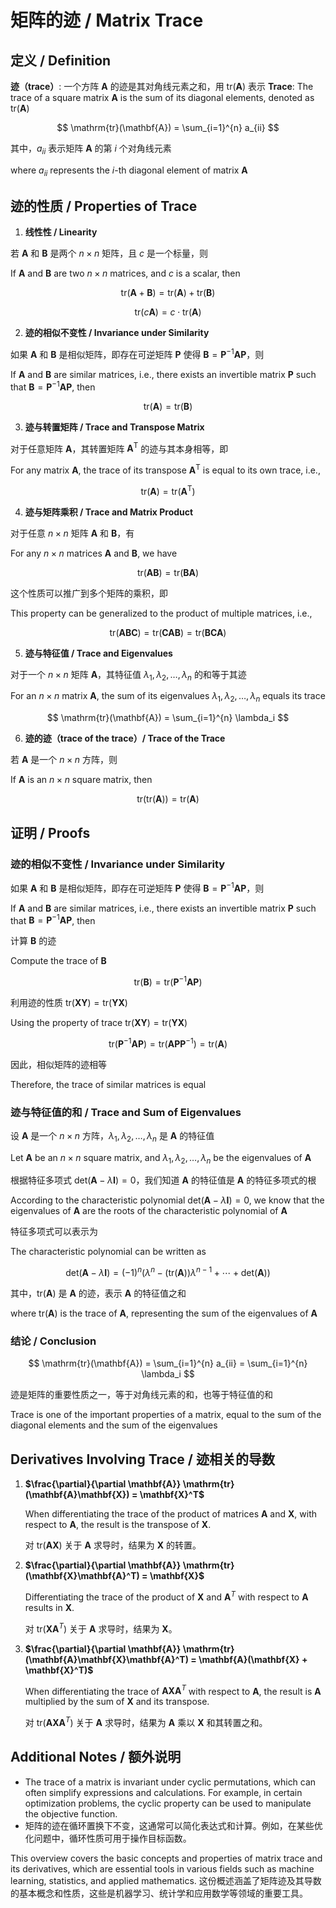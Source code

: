 # 矩阵的迹 / Matrix Trace

## 定义 / Definition

**迹（trace）**: 一个方阵 $\mathbf{A}$ 的迹是其对角线元素之和，用 $\mathrm{tr}(\mathbf{A})$ 表示
**Trace**: The trace of a square matrix $\mathbf{A}$ is the sum of its diagonal elements, denoted as $\mathrm{tr}(\mathbf{A})$

$$
\mathrm{tr}(\mathbf{A}) = \sum_{i=1}^{n} a_{ii}
$$

其中，$a_{ii}$ 表示矩阵 $\mathbf{A}$ 的第 $i$ 个对角线元素

where $a_{ii}$ represents the $i$-th diagonal element of matrix $\mathbf{A}$

## 迹的性质 / Properties of Trace

1. **线性性 / Linearity**

若 $\mathbf{A}$ 和 $\mathbf{B}$ 是两个 $n \times n$ 矩阵，且 $c$ 是一个标量，则

If $\mathbf{A}$ and $\mathbf{B}$ are two $n \times n$ matrices, and $c$ is a scalar, then

$$
\mathrm{tr}(\mathbf{A} + \mathbf{B}) = \mathrm{tr}(\mathbf{A}) + \mathrm{tr}(\mathbf{B})
$$

$$
\mathrm{tr}(c\mathbf{A}) = c \cdot \mathrm{tr}(\mathbf{A})
$$

2. **迹的相似不变性 / Invariance under Similarity**

如果 $\mathbf{A}$ 和 $\mathbf{B}$ 是相似矩阵，即存在可逆矩阵 $\mathbf{P}$ 使得 $\mathbf{B} = \mathbf{P}^{-1} \mathbf{A} \mathbf{P}$，则

If $\mathbf{A}$ and $\mathbf{B}$ are similar matrices, i.e., there exists an invertible matrix $\mathbf{P}$ such that $\mathbf{B} = \mathbf{P}^{-1} \mathbf{A} \mathbf{P}$, then

$$
\mathrm{tr}(\mathbf{A}) = \mathrm{tr}(\mathbf{B})
$$

3. **迹与转置矩阵 / Trace and Transpose Matrix**

对于任意矩阵 $\mathbf{A}$，其转置矩阵 $\mathbf{A}^\mathrm{T}$ 的迹与其本身相等，即

For any matrix $\mathbf{A}$, the trace of its transpose $\mathbf{A}^\mathrm{T}$ is equal to its own trace, i.e.,

$$
\mathrm{tr}(\mathbf{A}) = \mathrm{tr}(\mathbf{A}^\mathrm{T})
$$

4. **迹与矩阵乘积 / Trace and Matrix Product**

对于任意 $n \times n$ 矩阵 $\mathbf{A}$ 和 $\mathbf{B}$，有

For any $n \times n$ matrices $\mathbf{A}$ and $\mathbf{B}$, we have

$$
\mathrm{tr}(\mathbf{A} \mathbf{B}) = \mathrm{tr}(\mathbf{B} \mathbf{A})
$$

这个性质可以推广到多个矩阵的乘积，即

This property can be generalized to the product of multiple matrices, i.e.,

$$
\mathrm{tr}(\mathbf{A} \mathbf{B} \mathbf{C}) = \mathrm{tr}(\mathbf{C} \mathbf{A} \mathbf{B}) = \mathrm{tr}(\mathbf{B} \mathbf{C} \mathbf{A})
$$

5. **迹与特征值 / Trace and Eigenvalues**

对于一个 $n \times n$ 矩阵 $\mathbf{A}$，其特征值 $\lambda_1, \lambda_2, \ldots, \lambda_n$ 的和等于其迹

For an $n \times n$ matrix $\mathbf{A}$, the sum of its eigenvalues $\lambda_1, \lambda_2, \ldots, \lambda_n$ equals its trace

$$
\mathrm{tr}(\mathbf{A}) = \sum_{i=1}^{n} \lambda_i
$$

6. **迹的迹（trace of the trace）/ Trace of the Trace**

若 $\mathbf{A}$ 是一个 $n \times n$ 方阵，则

If $\mathbf{A}$ is an $n \times n$ square matrix, then

$$
\mathrm{tr}(\mathrm{tr}(\mathbf{A})) = \mathrm{tr}(\mathbf{A})
$$

## 证明 / Proofs

### 迹的相似不变性 / Invariance under Similarity

如果 $\mathbf{A}$ 和 $\mathbf{B}$ 是相似矩阵，即存在可逆矩阵 $\mathbf{P}$ 使得 $\mathbf{B} = \mathbf{P}^{-1} \mathbf{A} \mathbf{P}$，则

If $\mathbf{A}$ and $\mathbf{B}$ are similar matrices, i.e., there exists an invertible matrix $\mathbf{P}$ such that $\mathbf{B} = \mathbf{P}^{-1} \mathbf{A} \mathbf{P}$, then

计算 $\mathbf{B}$ 的迹

Compute the trace of $\mathbf{B}$

$$
\mathrm{tr}(\mathbf{B}) = \mathrm{tr}(\mathbf{P}^{-1} \mathbf{A} \mathbf{P})
$$

利用迹的性质 $\mathrm{tr}(\mathbf{X} \mathbf{Y}) = \mathrm{tr}(\mathbf{Y} \mathbf{X})$

Using the property of trace $\mathrm{tr}(\mathbf{X} \mathbf{Y}) = \mathrm{tr}(\mathbf{Y} \mathbf{X})$

$$
\mathrm{tr}(\mathbf{P}^{-1} \mathbf{A} \mathbf{P}) = \mathrm{tr}(\mathbf{A} \mathbf{P} \mathbf{P}^{-1}) = \mathrm{tr}(\mathbf{A})
$$

因此，相似矩阵的迹相等

Therefore, the trace of similar matrices is equal

### 迹与特征值的和 / Trace and Sum of Eigenvalues

设 $\mathbf{A}$ 是一个 $n \times n$ 方阵，$\lambda_1, \lambda_2, \ldots, \lambda_n$ 是 $\mathbf{A}$ 的特征值

Let $\mathbf{A}$ be an $n \times n$ square matrix, and $\lambda_1, \lambda_2, \ldots, \lambda_n$ be the eigenvalues of $\mathbf{A}$

根据特征多项式 $\mathrm{det}(\mathbf{A} - \lambda \mathbf{I}) = 0$，我们知道 $\mathbf{A}$ 的特征值是 $\mathbf{A}$ 的特征多项式的根

According to the characteristic polynomial $\mathrm{det}(\mathbf{A} - \lambda \mathbf{I}) = 0$, we know that the eigenvalues of $\mathbf{A}$ are the roots of the characteristic polynomial of $\mathbf{A}$

特征多项式可以表示为

The characteristic polynomial can be written as

$$
\mathrm{det}(\mathbf{A} - \lambda \mathbf{I}) = (-1)^n (\lambda^n - (\mathrm{tr}(\mathbf{A})) \lambda^{n-1} + \cdots + \mathrm{det}(\mathbf{A}))
$$

其中，$\mathrm{tr}(\mathbf{A})$ 是 $\mathbf{A}$ 的迹，表示 $\mathbf{A}$ 的特征值之和

where $\mathrm{tr}(\mathbf{A})$ is the trace of $\mathbf{A}$, representing the sum of the eigenvalues of $\mathbf{A}$

### 结论 / Conclusion

$$
\mathrm{tr}(\mathbf{A}) = \sum_{i=1}^{n} a_{ii} = \sum_{i=1}^{n} \lambda_i
$$

迹是矩阵的重要性质之一，等于对角线元素的和，也等于特征值的和

Trace is one of the important properties of a matrix, equal to the sum of the diagonal elements and the sum of the eigenvalues

## Derivatives Involving Trace / 迹相关的导数

1. **$\frac{\partial}{\partial \mathbf{A}} \mathrm{tr}(\mathbf{A}\mathbf{X}) = \mathbf{X}^T$**

   When differentiating the trace of the product of matrices $\mathbf{A}$ and $\mathbf{X}$, with respect to $\mathbf{A}$, the result is the transpose of $\mathbf{X}$.

   对 $\mathrm{tr}(\mathbf{A}\mathbf{X})$ 关于 $\mathbf{A}$ 求导时，结果为 $\mathbf{X}$ 的转置。

2. **$\frac{\partial}{\partial \mathbf{A}} \mathrm{tr}(\mathbf{X}\mathbf{A}^T) = \mathbf{X}$**

   Differentiating the trace of the product of $\mathbf{X}$ and $\mathbf{A}^T$ with respect to $\mathbf{A}$ results in $\mathbf{X}$.

   对 $\mathrm{tr}(\mathbf{X}\mathbf{A}^T)$ 关于 $\mathbf{A}$ 求导时，结果为 $\mathbf{X}$。

3. **$\frac{\partial}{\partial \mathbf{A}} \mathrm{tr}(\mathbf{A}\mathbf{X}\mathbf{A}^T) = \mathbf{A}(\mathbf{X} + \mathbf{X}^T)$**

   When differentiating the trace of $\mathbf{A}\mathbf{X}\mathbf{A}^T$ with respect to $\mathbf{A}$, the result is $\mathbf{A}$ multiplied by the sum of $\mathbf{X}$ and its transpose.

   对 $\mathrm{tr}(\mathbf{A}\mathbf{X}\mathbf{A}^T)$ 关于 $\mathbf{A}$ 求导时，结果为 $\mathbf{A}$ 乘以 $\mathbf{X}$ 和其转置之和。

## Additional Notes / 额外说明

- The trace of a matrix is invariant under cyclic permutations, which can often simplify expressions and calculations. For example, in certain optimization problems, the cyclic property can be used to manipulate the objective function.
- 矩阵的迹在循环置换下不变，这通常可以简化表达式和计算。例如，在某些优化问题中，循环性质可用于操作目标函数。

This overview covers the basic concepts and properties of matrix trace and its derivatives, which are essential tools in various fields such as machine learning, statistics, and applied mathematics. 这份概述涵盖了矩阵迹及其导数的基本概念和性质，这些是机器学习、统计学和应用数学等领域的重要工具。
